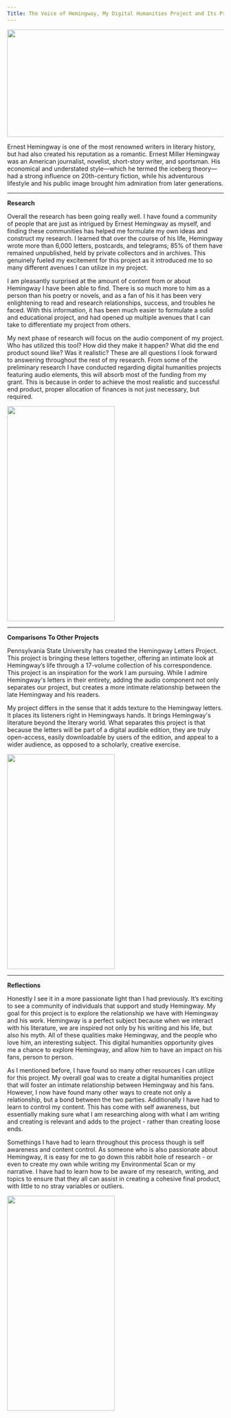 ```yaml
---
Title: The Voice of Hemingway, My Digital Humanities Project and Its Progress.
---
```


<img src="https://taylornicole05.github.io/taylornicole5/images/ernest.jpeg" width="550" height="250" />

Ernest Hemingway is one of the most renowned writers in literary history, but had also created his reputation as a romantic. Ernest Miller Hemingway was an American journalist, novelist, short-story writer, and sportsman. His economical and understated style—which he termed the iceberg theory—had a strong influence on 20th-century fiction, while his adventurous lifestyle and his public image brought him admiration from later generations.

---

**Research**

Overall the research has been going really well. I have found a community of people that are just as intrigued by Ernest Hemingway as myself, and finding these communities has helped me formulate my own ideas and construct my research. I learned that over the course of his life, Hemingway wrote more than 6,000 letters, postcards, and telegrams; 85% of them have remained unpublished, held by private collectors and in archives. This genuinely fueled my excitement for this project as it introduced me to so many different avenues I can utilize in my project. 


I am pleasantly surprised at the amount of content from or about Hemingway I have been able to find. There is so much more to him as a person than his poetry or novels, and as a fan of his it has been very enlightening to read and research relationships, success, and troubles he faced. With this information, it has been much easier to formulate a solid and educational project, and had opened up multiple avenues that I can take to differentiate my project from others. 


My next phase of research will focus on the audio component of my project. Who has utilized this tool? How did they make it happen? What did the end product sound like? Was it realistic? These are all questions I look forward to answering throughout the rest of my research. From some of the preliminary research I have conducted regarding digital humanities projects featuring audio elements, this will absorb most of the funding from my grant. This is because in order to achieve the most realistic and successful end product, proper allocation of finances is not just necessary, but required. 

<img src="https://taylornicole05.github.io/taylornicole5/images/dh.png" width="250" height="500" />

---

**Comparisons To Other Projects**

Pennsylvania State University has created the Hemingway Letters Project. This project is bringing these letters together, offering an intimate look at Hemingway’s life through a 17-volume collection of his correspondence. This project is an inspiration for the work I am pursuing. While I admire Hemingway's letters in their entirety, adding the audio component not only separates our project, but creates a more intimate relationship between the late Hemingway and his readers. 


My project differs in the sense that it adds texture to the Hemingway letters. It places its listeners right in Hemingways hands. It brings Hemingway's literature beyond the literary world. What separates this project is that because the letters will be part of a digital audible edition, they are truly open-access, easily downloadable by users of the edition, and appeal to a wider audience, as opposed to a scholarly, creative exercise. 

<img src="https://taylornicole05.github.io/taylornicole5/images/dh.png" width="250" height="500" />

---

**Reflections**

Honestly I see it in a more passionate light than I had previously. It’s exciting to see a community of individuals that support and study Hemingway. My goal for this project is to explore the relationship we have with Hemingway and his work. Hemingway is a perfect subject because when we interact with his literature, we are inspired not only by his writing and his life, but also his myth. All of these qualities make Hemingway, and the people who love him, an interesting subject. This digital humanities opportunity gives me a chance to explore Hemingway, and allow him to have an impact on his fans, person to person.


As I mentioned before, I have found so many other resources I can utilize for this project. My overall goal was to create a digital humanities project that will foster an intimate relationship between Hemingway and his fans. However, I now have found many other ways to create not only a relationship, but a bond between the two parties. Additionally I have had to learn to control my content. This has come with self awareness, but essentially making sure what I am researching along with what I am writing and creating is relevant and adds to the project - rather than creating loose ends. 


Somethings I have had to learn throughout this process though is self awareness and content control. As someone who is also passionate about Hemingway, it is easy for me to go down this rabbit hole of research - or even to create my own while writing my Environmental Scan or my narrative. I have had to learn how to be aware of my research, writing, and topics to ensure that they all can assist in creating a cohesive final product, with little to no stray variables or outliers.

<img src="https://taylornicole05.github.io/taylornicole5/images/hemin.png" width="250" height="500" />
